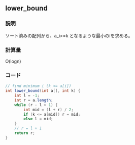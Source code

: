 ## lower_bound
### 説明
ソート済みの配列から、a_i>=k となるような最小のiを求める。

### 計算量
O(logn)

### コード
```java
// find minimum i (k <= a[i])
int lower_bound(int a[], int k) {
	int l = -1;
	int r = a.length;
	while (r - l > 1) {
		int mid = (l + r) / 2;
		if (k <= a[mid]) r = mid;
		else l = mid;
	}
	// r = l + 1
	return r;
}
```
